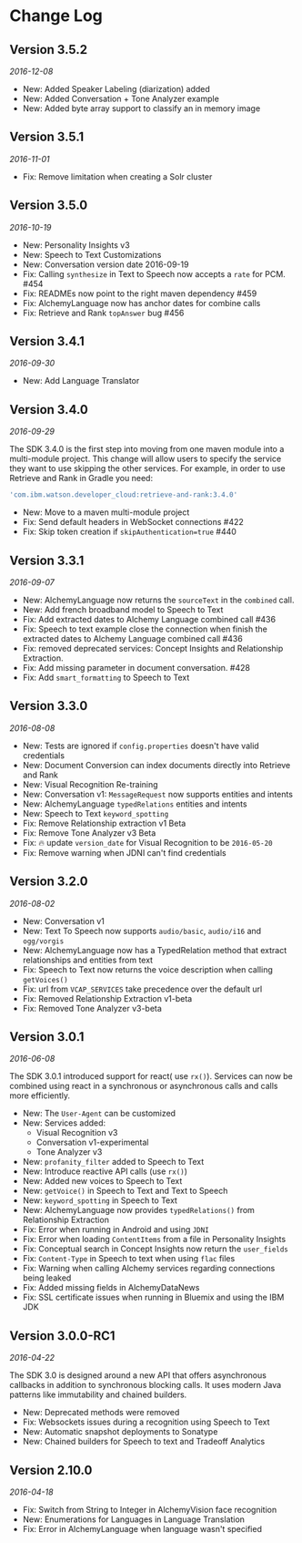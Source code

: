 Change Log
==========

## Version 3.5.2

_2016-12-08_

* New: Added Speaker Labeling (diarization) added
* New: Added Conversation + Tone Analyzer example
* New: Added byte array support to classify an in memory image

## Version 3.5.1

_2016-11-01_

* Fix: Remove limitation when creating a Solr cluster


## Version 3.5.0

_2016-10-19_

* New: Personality Insights v3
* New: Speech to Text Customizations
* New: Conversation version date 2016-09-19
* Fix: Calling `synthesize` in Text to Speech now accepts a `rate`  for PCM. #454
* Fix: READMEs now point to the right maven dependency #459
* Fix: AlchemyLanguage now has anchor dates for combine calls
* Fix: Retrieve and Rank `topAnswer` bug #456

## Version 3.4.1

_2016-09-30_

 * New: Add Language Translator


## Version 3.4.0

_2016-09-29_

 The SDK 3.4.0 is the first step into moving from one maven module into a multi-module project.
 This change will allow users to specify the service they want to use skipping the other services.
 For example, in order to use Retrieve and Rank in Gradle you need:

 ```gradle
 'com.ibm.watson.developer_cloud:retrieve-and-rank:3.4.0'
 ```

 * New: Move to a maven multi-module project
 * Fix: Send default headers in WebSocket connections #422
 * Fix: Skip token creation if `skipAuthentication=true` #440

## Version 3.3.1

_2016-09-07_

 * New: AlchemyLanguage now returns the `sourceText` in the `combined` call.
 * New: Add french broadband model to Speech to Text
 * Fix: Add extracted dates to Alchemy Language combined call #436
 * Fix: Speech to text example close the connection when finish the extracted dates to Alchemy Language combined call #436
 * Fix: removed deprecated services: Concept Insights and Relationship Extraction.
 * Fix: Add missing parameter in document conversation. #428
 * Fix: Add `smart_formatting` to Speech to Text

## Version 3.3.0

_2016-08-08_

 * New: Tests are ignored if `config.properties` doesn't have valid credentials
 * New: Document Conversion can index documents directly into Retrieve and Rank
 * New: Visual Recognition Re-training
 * New: Conversation v1: `MessageRequest` now supports entities and intents
 * New: AlchemyLanguage `typedRelations` entities and intents
 * New: Speech to Text `keyword_spotting`
 * Fix: Remove Relationship extraction v1 Beta
 * Fix: Remove Tone Analyzer v3 Beta
 * Fix: :fire: update `version_date` for Visual Recognition to be `2016-05-20`
 * Fix: Remove warning when JDNI can't find credentials

## Version 3.2.0

_2016-08-02_

 * New: Conversation v1
 * New: Text To Speech now supports `audio/basic`, `audio/i16` and `ogg/vorgis`
 * New: AlchemyLanguage now has a TypedRelation method that extract relationships and entities from text
 * Fix: Speech to Text now returns the voice description when calling `getVoices()`
 * Fix: url from `VCAP_SERVICES` take precedence over the default url
 * Fix: Removed Relationship Extraction v1-beta
 * Fix: Removed Tone Analyzer v3-beta

## Version 3.0.1

_2016-06-08_

The SDK 3.0.1 introduced support for react( use `rx()`).
Services can now be combined using react in a synchronous or asynchronous
calls and calls more efficiently.

 * New: The `User-Agent` can be customized
 * New: Services added:
   * Visual Recognition v3
   * Conversation v1-experimental
   * Tone Analyzer v3
 * New: `profanity_filter` added to Speech to Text
 * New: Introduce reactive API calls (use `rx()`)
 * New: Added new voices to Speech to Text
 * New: `getVoice()` in Speech to Text and Text to Speech
 * New: `keyword_spotting` in Speech to Text
 * New: AlchemyLanguage now provides `typedRelations()` from Relationship Extraction
 * Fix: Error when running in Android and using `JDNI`
 * Fix: Error when loading `ContentItems` from a file in Personality Insights
 * Fix: Conceptual search in Concept Insights now return the `user_fields`
 * Fix: `Content-Type` in Speech to text when using `flac` files
 * Fix: Warning when calling Alchemy services regarding connections being leaked
 * Fix: Added missing fields in AlchemyDataNews
 * Fix: SSL certificate issues when running in Bluemix and using the IBM JDK


## Version 3.0.0-RC1

_2016-04-22_

The SDK 3.0 is designed around a new API that offers asynchronous callbacks
in addition to synchronous blocking calls. It uses modern Java patterns like
immutability and chained builders.

 * New: Deprecated methods were removed
 * Fix: Websockets issues during a recognition using Speech to Text
 * New: Automatic snapshot deployments to Sonatype
 * New: Chained builders for Speech to text and Tradeoff Analytics


## Version 2.10.0

_2016-04-18_

 * Fix: Switch from String to Integer in AlchemyVision face recognition
 * New: Enumerations for Languages in Language Translation
 * Fix: Error in AlchemyLanguage when language wasn't specified
